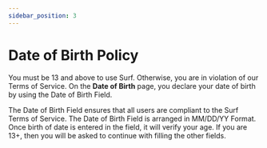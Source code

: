 ```yaml
---
sidebar_position: 3
---
```


# Date of Birth Policy

You must be 13 and above to use Surf. Otherwise, you are in violation of our Terms of Service. On the **Date of Birth** page, you declare your date of birth by using the Date of Birth Field.

The Date of Birth Field ensures that all users are compliant to the Surf Terms of Service. 
The Date of Birth Field is arranged in MM/DD/YY Format. Once birth of date is entered in the field, it will verify your age. If you are 13+, then you will be asked to continue with filling the other fields.
